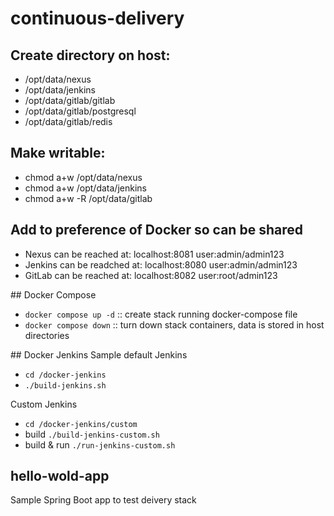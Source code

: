 # continuous-delivery

## Create directory on host:
- /opt/data/nexus
- /opt/data/jenkins
- /opt/data/gitlab/gitlab
- /opt/data/gitlab/postgresql
- /opt/data/gitlab/redis

## Make writable:
- chmod a+w /opt/data/nexus
- chmod a+w /opt/data/jenkins
- chmod a+w -R /opt/data/gitlab

## Add to preference of Docker so can be shared

- Nexus can be reached at: localhost:8081 user:admin/admin123
- Jenkins can be readched at: localhost:8080 user:admin/admin123
- GitLab can be reached at: localhost:8082 user:root/admin123

## Docker Compose
- ```docker compose up -d``` :: create stack running docker-compose file
- ```docker compose down``` :: turn down stack containers, data is stored in host directories

## Docker Jenkins
Sample default Jenkins 
- ```cd /docker-jenkins```
- ```./build-jenkins.sh```

Custom Jenkins
- ```cd /docker-jenkins/custom```
- build ```./build-jenkins-custom.sh```
- build & run ```./run-jenkins-custom.sh```

## hello-wold-app
Sample Spring Boot app to test deivery stack
